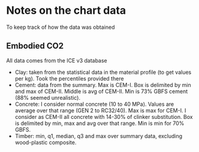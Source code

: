 # Notes on the chart data
To keep track of how the data was obtained

## Embodied CO2
All data comes from the ICE v3 database
- Clay: taken from the statistical data in the material profile (to get values per kg). Took the percentiles provided there
- Cement: data from the summary. Max is CEM-I. Box is delimited by min and max of CEM-II. Middle is avg of CEM-II. Min is 73% GBFS cement (88% seemed unrealistic).
- Concrete: I consider normal concrete (10 to 40 MPa). Values are average over that range (GEN 2 to RC32/40). Max is max for CEM-I. I consider as CEM-II all concrete with 14-30% of clinker substitution. Box is delimited by min, max and avg over that range. Min is min for 70% GBFS.
- Timber: min, q1, median, q3 and max over summary data, excluding wood-plastic composite.